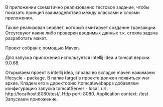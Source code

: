 В приложении схематично реализованно тестовое задание, чтобы показать принцип взаимодействия между классами
и слоями преложения.

Также реализован сервлет, который эмитирует создание транзакции. Отсутсвуют какие либо проверки вводимых данных
т.к. стояла задача разработать макет.

Проект собран с помощью Maven.

Для запуска приложения используется intellij idea и tomcat версии 9.0.68.

Открываем проект в intellij idea, справа во вкладке maven нажимаем lifecycle - package. В папке target в проекте
должен появиться war архив. Кладем его в директорию \tomcat\webapps
добавляем конфигурацию запуска tomcatServer - local, url: http://localhost:8080/test/, 
Http port: 8080. Application context: /test
Запускаем приложение.